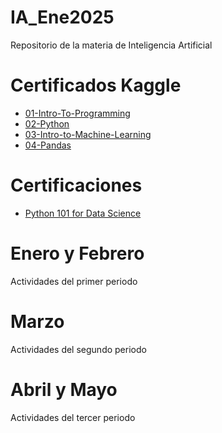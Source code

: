 # IA_Ene2025
Repositorio de la materia de Inteligencia Artificial

# Certificados Kaggle
- [01-Intro-To-Programming](Kaggle/Intro_To_Programming_ValeriaRodriguez.pdf)
- [02-Python](/Kaggle/Python_ValeriaRodriguez.pdf)
- [03-Intro-to-Machine-Learning](/Kaggle/Intro_to_Machine_Learning_ValeriaRodriguez.pdf)
- [04-Pandas](/Kaggle/Pandas_ValeriaRodriguez.pdf)
# Certificaciones
- [Python 101 for Data Science](./Certificaciones/Python101_ValeriaRodriguez.pdf)

# Enero y Febrero
Actividades del primer periodo

# Marzo
Actividades del segundo periodo

# Abril y Mayo
Actividades del tercer periodo
